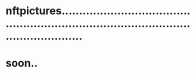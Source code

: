 # nftpictures................................................................................................................
# soon..
